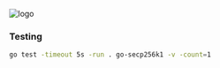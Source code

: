 ![logo](https://socialify.git.ci/zkweb3/go-secp256k1/image?description=1&forks=1&issues=1&language=1&name=1&pattern=Floating%20Cogs&pulls=1&stargazers=1&theme=Light)

### Testing
```bash
go test -timeout 5s -run . go-secp256k1 -v -count=1
```